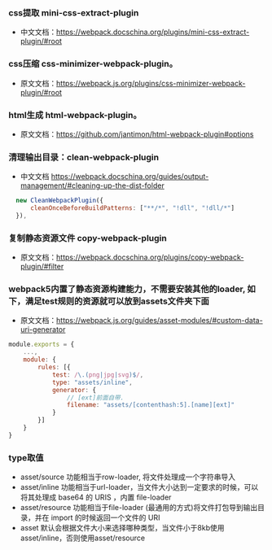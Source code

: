 ### css提取 mini-css-extract-plugin

* 中文文档：https://webpack.docschina.org/plugins/mini-css-extract-plugin/#root

### css压缩 css-minimizer-webpack-plugin。

* 原文文档：https://webpack.js.org/plugins/css-minimizer-webpack-plugin/#root

### html生成 html-webpack-plugin。

* 原文文档：https://github.com/jantimon/html-webpack-plugin#options

### 清理输出目录：clean-webpack-plugin

* 中文文档 https://webpack.docschina.org/guides/output-management/#cleaning-up-the-dist-folder

``` js
  new CleanWebpackPlugin({
      cleanOnceBeforeBuildPatterns: ["**/*", "!dll", "!dll/*"]
  }),
```

### 复制静态资源文件 copy-webpack-plugin

* 原文文档：https://webpack.docschina.org/plugins/copy-webpack-plugin/#filter

### webpack5内置了静态资源构建能力，不需要安装其他的loader, 如下，满足test规则的资源就可以放到assets文件夹下面

 - 原文文档：https://webpack.js.org/guides/asset-modules/#custom-data-uri-generator

``` js
module.exports = {
    ...,
    module: {
        rules: [{
            test: /\.(png|jpg|svg)$/,
            type: "assets/inline",
            generator: {
                // [ext]前面自带.
                filename: "assets/[contenthash:5].[name][ext]"
            }
        }]
    }
}
```

### type取值

* asset/source  功能相当于row-loader, 将文件处理成一个字符串导入
* asset/inline 功能相当于url-loader，当文件大小达到一定要求的时候，可以将其处理成 base64 的 URIS ，内置 file-loader
* asset/resource 功能相当于file-loader (最通用的方式)将文件打包导到输出目录，并在 import 的时候返回一个文件的 URI
* asset 默认会根据文件大小来选择哪种类型，当文件小于8kb使用asset/inline，否则使用asset/resource


